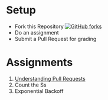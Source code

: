 # Setup

* Fork this Repository [![GitHub forks](https://img.shields.io/github/forks/dbroudy/command-line-fun.svg?style=social&label=Fork&maxAge=2592000)](https://github.com/dbroudy/command-line-fun/fork)
* Do an assignment
* Submit a Pull Request for grading

# Assignments

1. [Understanding Pull Requests](understanding-pr)
1. Count the Ss
1. Exponential Backoff
